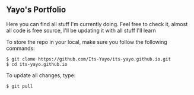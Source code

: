 ## Yayo's Portfolio

Here you can find all stuff I'm currently doing. Feel free to check it, almost all code is free source,
I'll be updating it with all stuff I'll learn

To store the repo in your local, make sure you follow the following commands:

```
$ git clome https://github.com/Its-Yayo/its-yayo.github.io.git
$ cd its-yayo.github.io
```
To update all changes, type:

```
$ git pull 
```

